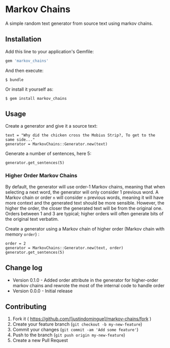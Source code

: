 # Markov Chains

A simple random text generator from source text using markov chains.

## Installation

Add this line to your application's Gemfile:

```ruby
gem 'markov_chains'
```

And then execute:

    $ bundle

Or install it yourself as:

    $ gem install markov_chains

## Usage

Create a generator and give it a source text:

    text = "Why did the chicken cross the Mobius Strip?, To get to the same side..."
    generator = MarkovChains::Generator.new(text)

Generate a number of sentences, here 5:

    generator.get_sentences(5)

### Higher Order Markov Chains

By default, the generator will use order-1 Markov chains, meaning that when selecting a next word, the generator will only consider 1 previous word. A Markov chain or order `n` will consider `n` previous words, meaning it will have more context and the generated text should be more sensible. However, the higher the order, the closer the generated text will be from the original one. Orders between 1 and 3 are typical; higher orders will often generate bits of the original text verbatim.

Create a generator using a Markov chain of higher order (Markov chain with memory `order`) :
    
    order = 2
    generator = MarkovChains::Generator.new(text, order)
    generator.get_sentences(5)

## Change log

* Version 0.1.0 - Added order attribute in the generator for higher-order markov chains and rewrote the most of the internal code to handle order
* Version 0.0.0 - Initial release

## Contributing

1. Fork it ( https://github.com/[justindomingue]/markov-chains/fork )
2. Create your feature branch (`git checkout -b my-new-feature`)
3. Commit your changes (`git commit -am 'Add some feature'`)
4. Push to the branch (`git push origin my-new-feature`)
5. Create a new Pull Request
